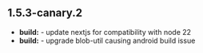 ## 1.5.3-canary.2

* **build:**  - update nextjs for compatibility with node 22
* **build:**  - upgrade blob-util causing android build issue